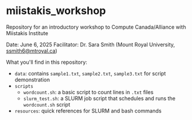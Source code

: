 # miistakis_workshop
Repository for an introductory workshop to Compute Canada/Alliance with Miistakis Institute

Date: June 6, 2025
Facilitator: Dr. Sara Smith (Mount Royal University, ssmith6@mtroyal.ca)

What you'll find in this repository: 
  - `data`: contains `sample1.txt`, `sample2.txt`, `sample3.txt` for script demonstration
  - `scripts`
    - `wordcount.sh`: a basic script to count lines in `.txt` files
    - `slurm_test.sh`: a SLURM job script that schedules and runs the `wordcount.sh` script
  - `resources`: quick references for SLURM and bash commands

